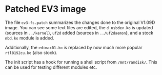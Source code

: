 # Patched EV3 image

The file `ev3-fs.patch` summarizes the changes done to the original V1.09D image.
You can see some text files are edited, the `d_usbdev.ko` is updated (sources in `../kernel`),
`uf2d` added (sources in `../uf2daemon`), and a stock `nbd.ko` module is added.

Additionally, the `edimax01.ko` is replaced by now much more popular `rtl8192cu.ko` (also stock).

The init script has a hook for running a shell script from `/mnt/ramdisk/`. This can be used
for testing different modules etc.

